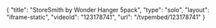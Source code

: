 {
    "title": "StoreSmith by Wonder Hanger 5pack",
    "type": "solo",
    "layout": "iframe-static",
    "videoId": "123178741",
    "url": "\/tvpembed\/123178741"
}